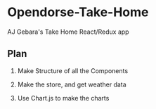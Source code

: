 # Opendorse-Take-Home

AJ Gebara's Take Home React/Redux app

## Plan

1. Make Structure of all the Components

2. Make the store, and get weather data

3. Use Chart.js to make the charts  

